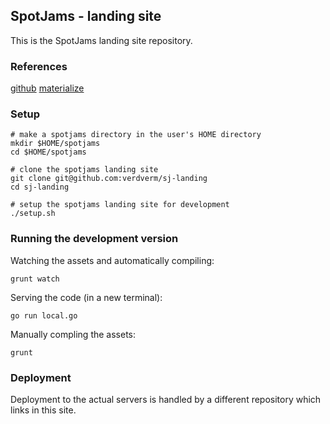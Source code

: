 SpotJams - landing site
-----------------------

This is the SpotJams landing site repository.


### References

[github](https://github.com/verdverm/sj-landing)
[materialize](http://materialize.com)


### Setup

```
# make a spotjams directory in the user's HOME directory
mkdir $HOME/spotjams
cd $HOME/spotjams

# clone the spotjams landing site 
git clone git@github.com:verdverm/sj-landing
cd sj-landing

# setup the spotjams landing site for development
./setup.sh
```


### Running the development version

Watching the assets and automatically compiling:
```
grunt watch
```


Serving the code (in a new terminal):
```
go run local.go
```

Manually compling the assets:
```
grunt
```



### Deployment

Deployment to the actual servers is handled by a different repository which links in this site.